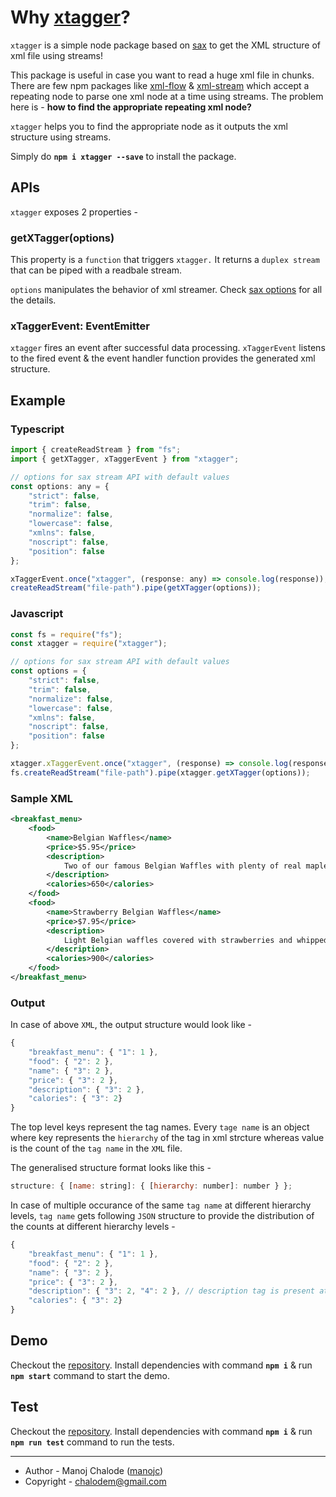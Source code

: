 # Why [xtagger](https://www.npmjs.com/package/xtagger)?

`xtagger` is a simple node package based on [sax](https://www.npmjs.com/package/sax) to get the XML structure of xml file using streams!

This package is useful in case you want to read a huge xml file in chunks. There are few npm packages like [xml-flow](https://www.npmjs.com/package/xml-flow) & [xml-stream](https://www.npmjs.com/package/xml-stream) which accept a repeating node to parse one xml node at a time using streams. The problem here is - **how to find the appropriate repeating xml node?**

`xtagger` helps you to find the appropriate node as it outputs the xml structure using streams.

Simply do **`npm i xtagger --save`** to install the package.

## APIs

`xtagger` exposes 2 properties -

### **getXTagger(options)**

This property is a `function` that triggers `xtagger.` It returns a `duplex stream` that can be piped with a readbale stream.

`options` manipulates the behavior of xml streamer. Check [sax options](https://www.npmjs.com/package/sax#arguments) for all the details.

### xTaggerEvent: EventEmitter

`xtagger` fires an event after successful data processing. `xTaggerEvent` listens to the fired event & the event handler function provides the generated xml structure.

## Example

### Typescript

```javascript
import { createReadStream } from "fs";
import { getXTagger, xTaggerEvent } from "xtagger";

// options for sax stream API with default values
const options: any = {
    "strict": false,
    "trim": false,
    "normalize": false,
    "lowercase": false,
    "xmlns": false,
    "noscript": false,
    "position": false
};

xTaggerEvent.once("xtagger", (response: any) => console.log(response));
createReadStream("file-path").pipe(getXTagger(options));
```

### Javascript

```javascript
const fs = require("fs");
const xtagger = require("xtagger");

// options for sax stream API with default values
const options = {
    "strict": false,
    "trim": false,
    "normalize": false,
    "lowercase": false,
    "xmlns": false,
    "noscript": false,
    "position": false
};

xtagger.xTaggerEvent.once("xtagger", (response) => console.log(response));
fs.createReadStream("file-path").pipe(xtagger.getXTagger(options));
```

### Sample XML

```xml
<breakfast_menu>
    <food>
        <name>Belgian Waffles</name>
        <price>$5.95</price>
        <description>
            Two of our famous Belgian Waffles with plenty of real maple syrup
        </description>
        <calories>650</calories>
    </food>
    <food>
        <name>Strawberry Belgian Waffles</name>
        <price>$7.95</price>
        <description>
            Light Belgian waffles covered with strawberries and whipped cream
        </description>
        <calories>900</calories>
    </food>
</breakfast_menu>
```

### Output

In case of above `XML`, the output structure would look like -

```javascript
{
    "breakfast_menu": { "1": 1 },
    "food": { "2": 2 },
    "name": { "3": 2 },
    "price": { "3": 2 },
    "description": { "3": 2 },
    "calories": { "3": 2}
}
```

The top level keys represent the tag names. Every `tage name` is an object where key represents the `hierarchy` of the tag in xml strcture whereas value is the count of the `tag name` in the `XML` file.

The generalised structure format looks like this -

```javascript
structure: { [name: string]: { [hierarchy: number]: number } };
```

In case of multiple occurance of the same `tag name` at different hierarchy levels, `tag name` gets following `JSON` structure to provide the distribution of the counts at different hierarchy levels -

```javascript
{
    "breakfast_menu": { "1": 1 },
    "food": { "2": 2 },
    "name": { "3": 2 },
    "price": { "3": 2 },
    "description": { "3": 2, "4": 2 }, // description tag is present at level 3 & 4
    "calories": { "3": 2}
}
```

## Demo

Checkout the [repository](https://github.com/manojc/xtagger). Install dependencies with command **`npm i`** & run **`npm start`** command to start the demo.

## Test

Checkout the [repository](https://github.com/manojc/xtagger). Install dependencies with command **`npm i`** & run **`npm run test`** command to run the tests.

---

- Author - Manoj Chalode ([manojc](https://github.com/manojc))
- Copyright - chalodem@gmail.com
